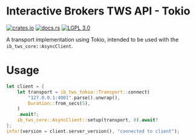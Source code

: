 # Interactive Brokers TWS API - Tokio
[![crates.io](https://img.shields.io/crates/v/ib_tws_tokio?style=for-the-badge)](https://crates.io/crates/ib_tws_core) [![docs.rs](https://img.shields.io/badge/docs.rs-ib_tws_tokio-rs?style=for-the-badge)](https://docs.rs/ib_tws_tokio) [![LGPL 3.0](https://img.shields.io/crates/l/ib_tws_core?style=for-the-badge)](https://choosealicense.com/licenses/lgpl-3.0/)

A transport implementation using Tokio, intended to be used with the `ib_tws_core::AsyncClient`.

# Usage
```rust
let client = {
	let transport = ib_tws_tokio::Transport::connect(
		"127.0.0.1:4001".parse().unwrap(),
		Duration::from_secs(5),
	)
	.await?;
	ib_tws_core::AsyncClient::setup(transport, 0).await?
};
info!(version = client.server_version(), "connected to client");

```

